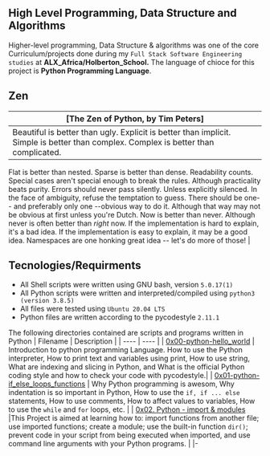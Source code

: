 High Level Programming, Data Structure and Algorithms
   -----------------

Higher-level programming, Data Structure & algorithms was one of the core Curriculum/projects done during my `Full Stack Software Engineering studies` at **ALX_Africa/Holberton_School.**
The language of chioce for this project is **Python Programming Language**.

Zen
 --------
| [The Zen of Python, by Tim Peters] |
| ---- |
|Beautiful is better than ugly. Explicit is better than implicit. Simple is better than complex. Complex is better than complicated.
Flat is better than nested.
Sparse is better than dense.
Readability counts.
Special cases aren't special enough to break the rules.
Although practicality beats purity.
Errors should never pass silently.
Unless explicitly silenced.
In the face of ambiguity, refuse the temptation to guess.
There should be one-- and preferably only one --obvious way to do it.
Although that way may not be obvious at first unless you're Dutch.
Now is better than never.
Although never is often better than *right* now.
If the implementation is hard to explain, it's a bad idea.
If the implementation is easy to explain, it may be a good idea.
Namespaces are one honking great idea -- let's do more of those! |

Tecnologies/Requirments
   -----------------
 - All Shell scripts were written using GNU bash, version `5.0.17(1)`
 - All Python scripts were written and interpreted/compiled using `python3 (version 3.8.5)`
 - All files were tested using `Ubuntu 20.04 LTS`
 - Python files are written according to the pycodestyle `2.11.1`

The following directories contained are scripts and programs written in Python
| Filename | Description |
| ---- | ---- |
| [0x00-python-hello_world](https://github.com/Technerdguy1/alx-higher_level_programming/tree/master/0x00-python-hello_world) | Introduction to python programming Language. How to use the Python interpreter, How to print text and variables using print, How to use string, What are indexing and slicing in Python, and What is the official Python coding style and how to check your code with pycodestyle.|
| [0x01-python-if_else_loops_functions](https://github.com/Technerdguy1/alx-higher_level_programming/tree/master/0x01-python-if_else_loops_functions) | Why Python programming is awesom, Why indentation is so important in Python, How to use the `if, if ... else` statements, How to use comments, How to affect values to variables, How to use the `while` and `for` loops, etc. |
| [0x02. Python - import & modules](https://github.com/Technerdguy1/alx-higher_level_programming/tree/master/0x02-python-import_modules) |This Project is aimed at learning how to: import functions from another file; use imported functions; create a module; use the built-in function `dir()`; prevent code in your script from being executed when imported, and use command line arguments with your Python programs. |
|-
